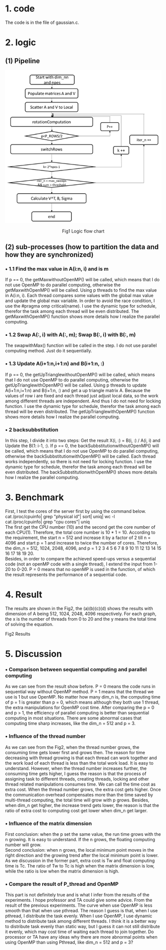 # 1. code  
The code is in the file of gaussian.c.
# 2. logic  
## (1) Pipeline
![flow](https://github.com/ZhixinLai/Parallel-Computing/blob/master/One%20sided%20Jacobi%20for%20computing%20the%20EVD%20with%20MPI/flow.png)    

<p align="center">Fig1 Logic flow chart</p>  

## (2) sub-processes (how to partition the data and how they are synchronized)
### •	1.1 Find the max value in A(i:n, i) and is m
If p == 0, the getMaxwithoutOpenMP() will be called, which means that I do not use OpenMP to do parallel computing, otherwise the getMaxwithOpenMP() will be called. Using p threads to find the max value in A(i:n, i). Each thread compares some values with the global max value and update the global max variable. In order to avoid the race condition, I use the #pragma omp critical(name). I use the dynamic type for schedule, therefor the task among each thread will be even distributed. The getMaxwithOpenMP() function shows more details how I realize the parallel computing. 
### •	1.2 Swap A(:, i) with A(:, m); Swap B(:, i) with B(:, m)
The swapwithMax() function will be called in the step. I do not use parallel computing method. Just do it sequentially.
### •	1.3 Update A(i+1:n,i+1:n) and B(i+1:n, :)
If p == 0, the getUpTrianglewithoutOpenMP() will be called, which means that I do not use OpenMP to do parallel computing, otherwise the getUpTrianglewithOpenMP() will be called. Using p threads to update A(i+1:n,i+1:n) and B(i+1:n, :) and get a up triangle matrix A. Because the values of row i are fixed and each thread just adjust local data, so the work among different threads are independent. And thus I do not need for locking function. I use the dynamic type for schedule, therefor the task among each thread will be even distributed. The getUpTrianglewithOpenMP() function shows more details how I realize the parallel computing. 
### •	2 backsubbstitution
In this step, I divide it into two steps: Get the result X(i, :) = B(i, :) / A(i, i) and Update the B(1: i-1, :). If p == 0, the backSubbstitutionwithoutOpenMP() will be called, which means that I do not use OpenMP to do parallel computing, otherwise the backSubbstitutionwithOpenMP() will be called. Each thread works independently, so there is not need for locking function. I use the dynamic type for schedule, therefor the task among each thread will be even distributed. The backSubbstitutionwithOpenMP() shows more details how I realize the parallel computing. 

# 3. Benchmark
First, I test the cores of the server first by using the command below.  
cat /proc/cpuinfo| grep "physical id"| sort| uniq| wc -l  
cat /proc/cpuinfo| grep "cpu cores"| uniq  
The first get the CPU number (10) and the second get the core number of each CPU(1). Therefore, the total core number is 10 * 1 = 10.
According to the requirement, the start n = 512 and increase it by a factor of 2 till n = 4096 and start p = 1 and increase to twice the number of cores. Therefore, the dim_n = 512, 1024, 2048, 4096, and p = 1 2 3 4 5 6 7 8 9 10 11 12 13 14 15 16 17 18 19 20.  
Besides, in order to compare the achieved speed-ups versus a sequential code (not an openMP code with a single thread), I extend the input from 1-20 to 0-20. P = 0 means that no openMP is used in the function, of which the result represents the performance of a sequential code.  

# 4. Result
The results are shown in the Fig2, the (a)(b)(c)(d) shows the results with dimension of A being 512, 1024, 2048, 4096 respectively. For each graph, the x is the number of threads from 0 to 20 and the y means the total time of solving the equation.  
  

Fig2 Results  
# 5. Discussion
### •	Comparison between sequential computing and parallel computing
As we can see from the result show before. P = 0 means the code runs in sequential way without OpenMP method. P = 1 means that the thread we use is 1 but use OpenMP. No matter how many dim_n is, the computing time of p = 1 is greater than p = 0, which means although they both use 1 thread, the extra manipulations for OpenMP cost time. After comparing the p = 0 and p > 1, the efficiency of parallel computing is better than sequential computing in most situations. There are some abnormal cases that computing time sharp increases, like the dim_n = 512 and p = 3.  
### •	Influence of the thread number
As we can see from the Fig2, when the thread number grows, the consuming time gets lower first and grows then. The reason for time decreasing with thread growing is that each thread can work together and the work load of each thread is less than the total work load. It is easy to understand. However, when the thread number increases further, the consuming time gets higher, I guess the reason is that the process of assigning task to different threads, creating threads, locking and other thread related manipulations consumes time. We can call the time cost as extra cost. When the thread number grows, the extra cost gets higher. Once the communication overhead compensates more than the time saved by multi-thread computing, the total time will grow with p grows. Besides, when dim_n get higher, the increase trend gets lower, the reason is that the ratio of extra cost to computing cost get lower when dim_n get larger.   
### •	Influence of the matrix dimension
First conclusion: when the p set the same value, the run time grows with the n growing. It is easy to understand. If the n grows, the floating computing number will grow.  
Second conclusion: when n grows, the local minimum point moves in the right direction and the growing trend after the local minimum point is lower. As we discussion in the former part, extra cost is Tw and float computing time is Tc.  The ratio of Tw to Tc is high when the matrix dimension is low, while the ratio is low when the matrix dimension is high.   
### •	Compare the result of P_thread and OpenMP
This part is not definitely true and is what I infer from the results of the experiments. I hope professor and TA could give some advice. From the result of the previous experiments. The curve when use OpenMP is less smooth than that when use pthread. The reason I guess is that, when I use pthread, I distribute the task evenly. When I use OpenMP, I use dynamic method to distribute task among different threads. I think it is a better way to distribute task evenly than static way, but I guess it can not still distribute it evenly, which may cost time of waiting each thread to join together. Do processor or TA have any ideas why there are more abnormal points when using OpenMP than using Pthread, like dim_n = 512 and p = 3?  
